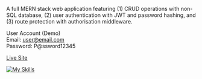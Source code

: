A full MERN stack web application featuring (1) CRUD operations with non-SQL database, (2) user authentication with JWT and password hashing, and (3) route protection with authorisation middleware.

User Account (Demo)  
Email: user@email.com  
Password: P@ssword12345

[Live Site](https://mern-tutorial-ale1.onrender.com/)

[![My Skills](https://skillicons.dev/icons?i=react,nodejs,express,mongodb)](https://skillicons.dev)
